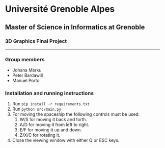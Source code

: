 # Université Grenoble Alpes

## Master of Science in Informatics at Grenoble

### 3D Graphics Final Project
---

### Group members
* Johana Marku
* Peter Bardawill
* Manuel Porto

### Installation and running instructions
1. Run `pip install -r requirements.txt`
2. Run `python src/main.py`
4. For moving the spaceship the following controls must be used:
    1. W/S for moving it back and forth.
    2. A/D for moving it from left to right.
    3. E/F for moving it up and down.
    4. Z/X/C for rotating it.
3. Close the viewing window with either Q or ESC keys.
